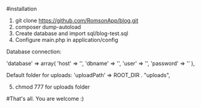 #installation
1. git clone https://github.com/RomsonApp/blog.git
2. composer dump-autoload
3. Create database and import sql/blog-test.sql
4. Configure main.php in application/config

Database connection:

'database' => array(
        'host' => '',
        'dbname' => '',
        'user' => '',
        'password' => ''
    ),

Default folder for uploads:
'uploadPath' => ROOT_DIR . "uploads",

5. chmod 777 for uploads folder

#That's all. You are welcome :)
